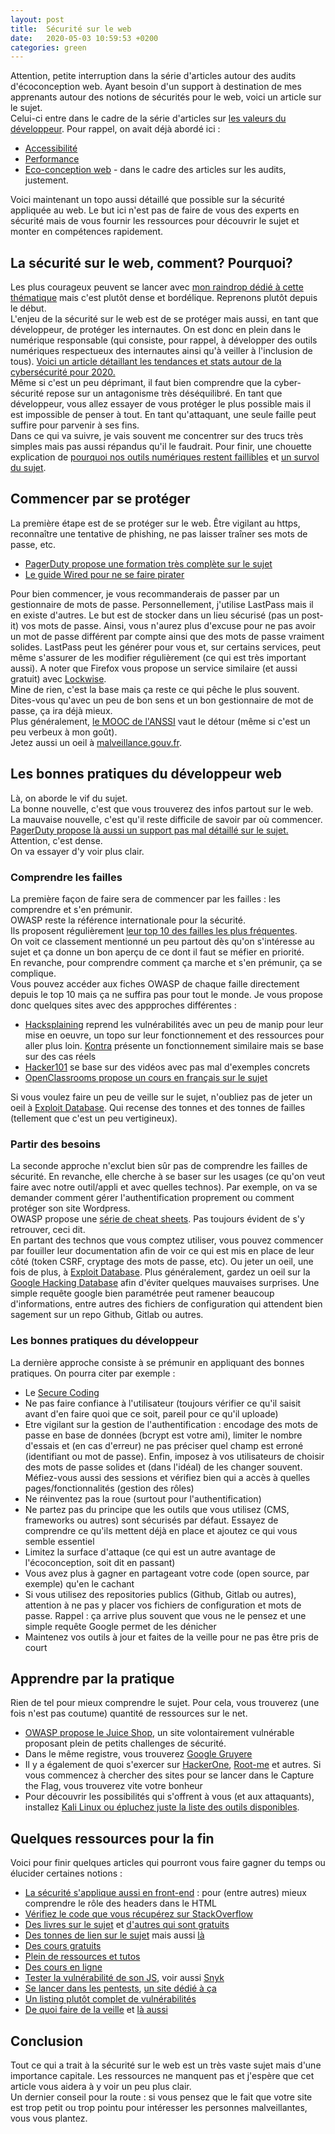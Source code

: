 ```yaml
---
layout: post
title:  Sécurité sur le web
date:   2020-05-03 10:59:53 +0200
categories: green
---
```


Attention, petite interruption dans la série d'articles autour des audits d'écoconception web. Ayant besoin d'un support à destination de mes apprenants autour des notions de sécurités pour le web, voici un article sur le sujet.   
Celui-ci entre dans le cadre de la série d'articles sur [les valeurs du développeur](https://ldevernay.github.io/green/2019/09/03/valeurs.html). Pour rappel, on avait déjà abordé ici : 
* [Accessibilité](https://ldevernay.github.io/green/2019/10/20/accessibilite.html)
* [Performance](https://ldevernay.github.io/green/2019/11/12/performance.html)
* [Eco-conception web](https://ldevernay.github.io/green/2020/04/20/audits-ecoconception.html) - dans le cadre des articles sur les audits, justement.

Voici maintenant un topo aussi détaillé que possible sur la sécurité appliquée au web. Le but ici n'est pas de faire de vous des experts en sécurité mais de vous fournir les ressources pour découvrir le sujet et monter en compétences rapidement.    

## La sécurité sur le web, comment? Pourquoi?
Les plus courageux peuvent se lancer avec [mon raindrop dédié à cette thématique](https://raindrop.io/collection/7258315) mais c'est plutôt dense et bordélique. Reprenons plutôt depuis le début.   
L'enjeu de la sécurité sur le web est de se protéger mais aussi, en tant que développeur, de protéger les internautes. On est donc en plein dans le numérique responsable (qui consiste, pour rappel, à développer des outils numériques respectueux des internautes ainsi qu'à veiller à l'inclusion de tous). [Voici un article détaillant les tendances et stats autour de la cybersécurité pour 2020.](https://www.csoonline.com/article/3153707/top-cybersecurity-facts-figures-and-statistics.html)   
Même si c'est un peu déprimant, il faut bien comprendre que la cyber-sécurité repose sur un antagonisme très déséquilibré. En tant que développeur, vous allez essayer de vous protéger le plus possible mais il est impossible de penser à tout. En tant qu'attaquant, une seule faille peut suffire pour parvenir à ses fins.   
Dans ce qui va suivre, je vais souvent me concentrer sur des trucs très simples mais pas aussi répandus qu'il le faudrait. 
Pour finir, une chouette explication de [pourquoi nos outils numériques restent faillibles](https://danielmiessler.com/blog/the-reason-software-remains-insecure/) et [un survol du sujet](https://24ways.org/2018/securing-your-site-like-its-1999/).

## Commencer par se protéger
La première étape est de se protéger sur le web. Être vigilant au https, reconnaître une tentative de phishing, ne pas laisser traîner ses mots de passe, etc. 
* [PagerDuty propose une formation très complète sur le sujet](https://sudo.pagerduty.com/for_everyone/)
* [Le guide Wired pour ne se faire pirater](https://www.vice.com/en_us/article/d3devm/motherboard-guide-to-not-getting-hacked-online-safety-guide)
  
Pour bien commencer, je vous recommanderais de passer par un gestionnaire de mots de passe. Personnellement, j'utilise LastPass mais il en existe d'autres. Le but est de stocker dans un lieu sécurisé (pas un post-it) vos mots de passe. Ainsi, vous n'aurez plus d'excuse pour ne pas avoir un mot de passe différent par compte ainsi que des mots de passe vraiment solides. LastPass peut les générer pour vous et, sur certains services, peut même s'assurer de les modifier régulièrement (ce qui est très important aussi). A noter que Firefox vous propose un service similaire (et aussi gratuit) avec [Lockwise](https://www.mozilla.org/en-US/firefox/lockwise/).   
Mine de rien, c'est la base mais ça reste ce qui pêche le plus souvent.  
Dites-vous qu'avec un peu de bon sens et un bon gestionnaire de mot de passe, ça ira déjà mieux.   
Plus généralement, [le MOOC de l'ANSSI](https://secnumacademie.gouv.fr/) vaut le détour (même si c'est un peu verbeux à mon goût).   
Jetez aussi un oeil à [malveillance.gouv.fr](https://www.cybermalveillance.gouv.fr/tous-nos-contenus/a-propos/kit-de-communication).
   
## Les bonnes pratiques du développeur web
Là, on aborde le vif du sujet.  
La bonne nouvelle, c'est que vous trouverez des infos partout sur le web.   
La mauvaise nouvelle, c'est qu'il reste difficile de savoir par où commencer.  
[PagerDuty propose là aussi un support pas mal détaillé sur le sujet.](https://sudo.pagerduty.com/for_engineers/) Attention, c'est dense.  
On va essayer d'y voir plus clair.   
   
### Comprendre les failles
La première façon de faire sera de commencer par les failles : les comprendre et s'en prémunir.  
OWASP reste la référence internationale pour la sécurité.  
Ils proposent régulièrement [leur top 10 des failles les plus fréquentes](https://owasp.org/www-project-top-ten/).  
On voit ce classement mentionné un peu partout dès qu'on s'intéresse au sujet et ça donne un bon aperçu de ce dont il faut se méfier en priorité.  
En revanche, pour comprendre comment ça marche et s'en prémunir, ça se complique.  
Vous pouvez accéder aux fiches OWASP de chaque faille directement depuis le top 10 mais ça ne suffira pas pour tout le monde. Je vous propose donc quelques sites avec des appproches différentes : 
* [Hacksplaining](https://www.hacksplaining.com/) reprend les vulnérabilités avec un peu de manip pour leur mise en oeuvre, un topo sur leur fonctionnement et des ressources pour aller plus loin. [Kontra](https://application.security/free-application-security-training) présente un fonctionnement similaire mais se base sur des cas réels
* [Hacker101](https://www.hackerone.com/hacker101) se base sur des vidéos avec pas mal d'exemples concrets 
* [OpenClassrooms propose un cours en français sur le sujet](https://openclassrooms.com/fr/courses/2091901-protegez-vous-efficacement-contre-les-failles-web/2680162-nayez-jamais-confiance)
  
Si vous voulez faire un peu de veille sur le sujet, n'oubliez pas de jeter un oeil à [Exploit Database](https://www.exploit-db.com/). Qui recense des tonnes et des tonnes de failles (tellement que c'est un peu vertigineux).

### Partir des besoins
La seconde approche n'exclut bien sûr pas de comprendre les failles de sécurité. En revanche, elle cherche à se baser sur les usages (ce qu'on veut faire avec notre outil/appli et avec quelles technos). Par exemple, on va se demander comment gérer l'authentification proprement ou comment protéger son site Wordpress.   
OWASP propose une [série de cheat sheets](https://cheatsheetseries.owasp.org/). Pas toujours évident de s'y retrouver, ceci dit.   
En partant des technos que vous comptez utiliser, vous pouvez commencer par fouiller leur documentation afin de voir ce qui est mis en place de leur côté (token CSRF, cryptage des mots de passe, etc). Ou jeter un oeil, une fois de plus, à [Exploit Database](https://www.exploit-db.com/). Plus généralement, gardez un oeil sur la [Google Hacking Database](https://www.exploit-db.com/google-hacking-database) afin d'éviter quelques mauvaises surprises. Une simple requête google bien paramétrée peut ramener beaucoup d'informations, entre autres des fichiers de configuration qui attendent bien sagement sur un repo Github, Gitlab ou autres.   

### Les bonnes pratiques du développeur
La dernière approche consiste à se prémunir en appliquant des bonnes pratiques. On pourra citer par exemple : 
* Le [Secure Coding](http://opensecuritytraining.info/IntroSecureCoding.html)
* Ne pas faire confiance à l'utilisateur (toujours vérifier ce qu'il saisit avant d'en faire quoi que ce soit, pareil pour ce qu'il uploade)
* Etre vigilant sur la gestion de l'authentification : encodage des mots de passe en base de données (bcrypt est votre ami), limiter le nombre d'essais et (en cas d'erreur) ne pas préciser quel champ est erroné (identifiant ou mot de passe). Enfin, imposez à vos utilisateurs de choisir des mots de passe solides et (dans l'idéal) de les changer souvent. Méfiez-vous aussi des sessions et vérifiez bien qui a accès à quelles pages/fonctionnalités (gestion des rôles)
* Ne réinventez pas la roue (surtout pour l'authentification)
* Ne partez pas du principe que les outils que vous utilisez (CMS, frameworks ou autres) sont sécurisés par défaut. Essayez de comprendre ce qu'ils mettent déjà en place et ajoutez ce qui vous semble essentiel
* Limitez la surface d'attaque (ce qui est un autre avantage de l'écoconception, soit dit en passant)
* Vous avez plus à gagner en partageant votre code (open source, par exemple) qu'en le cachant
* Si vous utilisez des repositories publics (Github, Gitlab ou autres), attention à ne pas y placer vos fichiers de configuration et mots de passe. Rappel : ça arrive plus souvent que vous ne le pensez et une simple requête Google permet de les dénicher
* Maintenez vos outils à jour et faites de la veille pour ne pas être pris de court
    
## Apprendre par la pratique
Rien de tel pour mieux comprendre le sujet. Pour cela, vous trouverez (une fois n'est pas coutume) quantité de ressources sur le net.
* [OWASP propose le Juice Shop](http://bkimminich.github.io/juice-shop/#/), un site volontairement vulnérable proposant plein de petits challenges de sécurité.
* Dans le même registre, vous trouverez [Google Gruyere](https://google-gruyere.appspot.com/)
* Il y a également de quoi s'exercer sur [HackerOne](https://www.hackerone.com/hacker101), [Root-me](https://www.root-me.org/?lang=en) et autres. Si vous commencez à chercher des sites pour se lancer dans le Capture the Flag, vous trouverez vite votre bonheur
* Pour découvrir les possibilités qui s'offrent à vous (et aux attaquants), installez [Kali Linux ou épluchez juste la liste des outils disponibles](https://tools.kali.org/).

## Quelques ressources pour la fin
Voici pour finir quelques articles qui pourront vous faire gagner du temps ou élucider certaines notions : 
* [La sécurité s'applique aussi en front-end](https://hackernoon.com/10-security-tips-for-frontend-developers-oi4624ld) : pour (entre autres) mieux comprendre le rôle des headers dans le HTML
* [Vérifiez le code que vous récupérez sur StackOverflow](https://programming.guide/worlds-most-copied-so-snippet.html)
* [Des livres sur le sujet](https://cybercanon.paloaltonetworks.com/) et [d'autres qui sont gratuits](https://github.com/yeahhub/Hacking-Security-Ebooks)
* [Des tonnes de lien sur le sujet](https://github.com/qazbnm456/awesome-web-security) mais aussi [là](https://github.com/Hack-with-Github/Awesome-Hacking)
* [Des cours gratuits](https://heimdalsecurity.com/en/security-education-resources)
* [Plein de ressources et tutos](https://cybsploit.com/)
* [Des cours en ligne](https://portswigger.net/web-security)
* [Tester la vulnérabilité de son JS](https://github.com/lirantal/is-website-vulnerable), voir aussi [Snyk](https://www.smashingmagazine.com/2016/01/eliminating-known-security-vulnerabilities-with-snyk/)
* [Se lancer dans les pentests](https://jhalon.github.io/becoming-a-pentester/), [un site dédié à ça](https://www.hackthebox.eu/)
* [Un listing plutôt complet de vulnérabilités](http://cve.mitre.org/)
* [De quoi faire de la veille](https://krebsonsecurity.com/) et [là aussi](https://www.darkreading.com/)

## Conclusion
Tout ce qui a trait à la sécurité sur le web est un très vaste sujet mais d'une importance capitale. Les ressources ne manquent pas et j'espère que cet article vous aidera à y voir un peu plus clair.  
Un dernier conseil pour la route : si vous pensez que le fait que votre site est trop petit ou trop pointu pour intéresser les personnes malveillantes, vous vous plantez. 